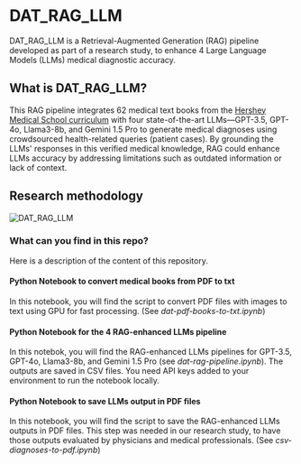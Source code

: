 # DAT_RAG_LLM
DAT_RAG_LLM is a Retrieval-Augmented Generation (RAG) pipeline developed as part of a research study, to enhance 4 Large Language Models (LLMs) medical diagnostic accuracy.

## What is DAT_RAG_LLM?
This RAG pipeline integrates 62 medical text books from the [Hershey Medical School curriculum](https://harrell.library.psu.edu/Textbook) with four state-of-the-art LLMs—GPT-3.5, GPT-4o, Llama3-8b, and Gemini 1.5 Pro to generate medical diagnoses using crowdsourced health-related queries (patient cases).
By grounding the LLMs' responses in this verified medical knowledge, RAG could enhance LLMs accuracy by addressing limitations such as outdated information or lack of context. 

## Research methodology
<img
  src="https://bonam-m.github.io/DAT_RAG_LLM/datrag-process.jpg"
  alt="DAT_RAG_LLM"
  title="Optional title"
  style="display: inline-block; margin: 0 auto; max-width: 200px">  

### What can you find in this repo?
Here is a description of the content of this repository.

#### Python Notebook to convert medical books from PDF to txt
In this notebook, you will find the script to convert PDF files with images to text using GPU for fast processing.
(See _dat-pdf-books-to-txt.ipynb_)

#### Python Notebook for the 4 RAG-enhanced LLMs pipeline
In this notebok, you will find the RAG-enhanced LLMs pipelines for GPT-3.5, GPT-4o, Llama3-8b, and Gemini 1.5 Pro (see _dat-rag-pipeline.ipynb_). The outputs are saved in CSV files. 
You need API keys added to your environment to run the notebook locally.

#### Python Notebook to save LLMs output in PDF files
In this notebook, you will find the script to save the RAG-enhanced LLMs outputs in PDF files.
This step was needed in our research study, to have those outputs evaluated by physicians and medical professionals.
(See _csv-diagnoses-to-pdf.ipynb_)